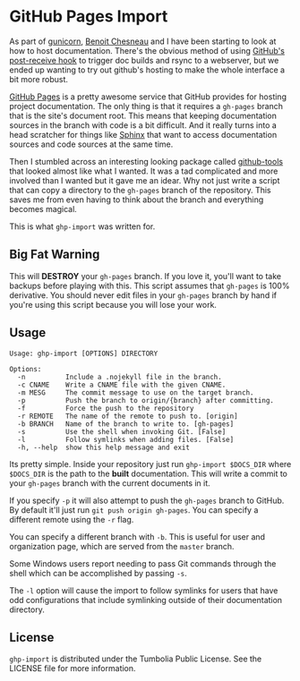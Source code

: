 GitHub Pages Import
===================

As part of [gunicorn][gunicorn], [Benoit Chesneau][benoit] and I have been
starting to look at how to host documentation. There's the obvious method of
using [GitHub's post-receive hook][github-post] to trigger doc builds and rsync
to a webserver, but we ended up wanting to try out github's hosting to make the
whole interface a bit more robust.

[GitHub Pages][gh-pages] is a pretty awesome service that GitHub provides for
hosting project documentation. The only thing is that it requires a
`gh-pages` branch that is the site's document root. This means that keeping
documentation sources in the branch with code is a bit difficult. And it really
turns into a head scratcher for things like [Sphinx][sphinx] that want to
access documentation sources and code sources at the same time.

Then I stumbled across an interesting looking package called
[github-tools][github-tools] that looked almost like what I wanted. It was a tad
complicated and more involved than I wanted but it gave me an idear. Why not
just write a script that can copy a directory to the `gh-pages` branch of the
repository. This saves me from even having to think about the branch and
everything becomes magical.

This is what `ghp-import` was written for.

[gunicorn]: http://www.gunicorn.com/ "Gunicorn"
[benoit]: http://github.com/benoitc "Benoît Chesneau"
[github-post]: https://help.github.com/articles/post-receive-hooks "GitHub Post-Receive Hook"
[gh-pages]: http://pages.github.com/ "GitHub Pages"
[sphinx]: http://sphinx.pocoo.org/ "Sphinx Documentation"
[github-tools]: http://dinoboff.github.com/github-tools/ "github-tools"


Big Fat Warning
---------------

This will **DESTROY** your `gh-pages` branch. If you love it, you'll want to
take backups before playing with this. This script assumes that `gh-pages` is
100% derivative. You should never edit files in your `gh-pages` branch by hand
if you're using this script because you will lose your work.

Usage
-----

    Usage: ghp-import [OPTIONS] DIRECTORY

	Options:
	  -n          Include a .nojekyll file in the branch.
	  -c CNAME    Write a CNAME file with the given CNAME.
	  -m MESG     The commit message to use on the target branch.
	  -p          Push the branch to origin/{branch} after committing.
	  -f          Force the push to the repository
	  -r REMOTE   The name of the remote to push to. [origin]
	  -b BRANCH   Name of the branch to write to. [gh-pages]
	  -s          Use the shell when invoking Git. [False]
	  -l          Follow symlinks when adding files. [False]
	  -h, --help  show this help message and exit

Its pretty simple. Inside your repository just run `ghp-import $DOCS_DIR`
where `$DOCS_DIR` is the path to the **built** documentation. This will write a
commit to your `gh-pages` branch with the current documents in it.

If you specify `-p` it will also attempt to push the `gh-pages` branch to
GitHub. By default it'll just run `git push origin gh-pages`. You can specify
a different remote using the `-r` flag.

You can specify a different branch with `-b`. This is useful for user and
organization page, which are served from the `master` branch.

Some Windows users report needing to pass Git commands through the shell which can be accomplished by passing `-s`.

The `-l` option will cause the import to follow symlinks for users that have odd configurations that include symlinking outside of their documentation directory.

License
-------

`ghp-import` is distributed under the Tumbolia Public License. See the LICENSE
file for more information.
